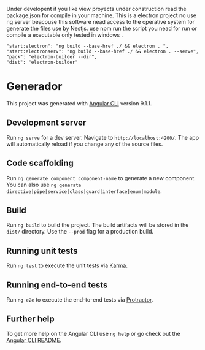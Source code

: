 Under developent  if you like view proyects under construction read the package.json for compile in your machine. 
This is a electron project no use ng server beacouse this software nead access to the operative system for generate the files use by 
Nestjs.
use npm run the script you nead for run or compile a executable only tested in windows .
    
    "start:electron": "ng build --base-href ./ && electron . ",
    "start:electronserv": "ng build --base-href ./ && electron . --serve",
    "pack": "electron-builder --dir",
    "dist": "electron-builder"

# Generador

This project was generated with [Angular CLI](https://github.com/angular/angular-cli) version 9.1.1.

## Development server

Run `ng serve` for a dev server. Navigate to `http://localhost:4200/`. The app will automatically reload if you change any of the source files.

## Code scaffolding

Run `ng generate component component-name` to generate a new component. You can also use `ng generate directive|pipe|service|class|guard|interface|enum|module`.

## Build

Run `ng build` to build the project. The build artifacts will be stored in the `dist/` directory. Use the `--prod` flag for a production build.

## Running unit tests

Run `ng test` to execute the unit tests via [Karma](https://karma-runner.github.io).

## Running end-to-end tests

Run `ng e2e` to execute the end-to-end tests via [Protractor](http://www.protractortest.org/).

## Further help

To get more help on the Angular CLI use `ng help` or go check out the [Angular CLI README](https://github.com/angular/angular-cli/blob/master/README.md).
